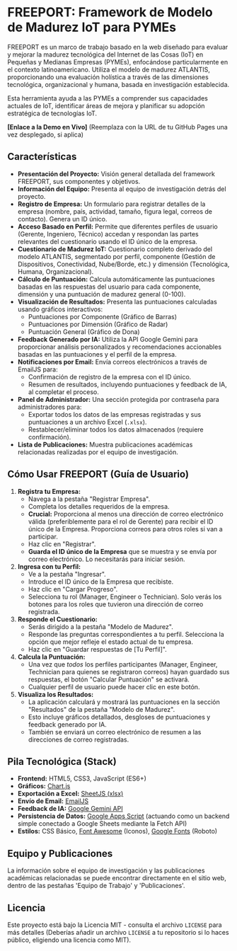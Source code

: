 # FREEPORT: Framework de Modelo de Madurez IoT para PYMEs

FREEPORT es un marco de trabajo basado en la web diseñado para evaluar y mejorar la madurez tecnológica del Internet de las Cosas (IoT) en Pequeñas y Medianas Empresas (PYMEs), enfocándose particularmente en el contexto latinoamericano. Utiliza el modelo de madurez ATLANTIS, proporcionando una evaluación holística a través de las dimensiones tecnológica, organizacional y humana, basada en investigación establecida.

Esta herramienta ayuda a las PYMEs a comprender sus capacidades actuales de IoT, identificar áreas de mejora y planificar su adopción estratégica de tecnologías IoT.

**[Enlace a la Demo en Vivo]** (Reemplaza con la URL de tu GitHub Pages una vez desplegado, si aplica)

## Características

*   **Presentación del Proyecto:** Visión general detallada del framework FREEPORT, sus componentes y objetivos.
*   **Información del Equipo:** Presenta al equipo de investigación detrás del proyecto.
*   **Registro de Empresa:** Un formulario para registrar detalles de la empresa (nombre, país, actividad, tamaño, figura legal, correos de contacto). Genera un ID único.
*   **Acceso Basado en Perfil:** Permite que diferentes perfiles de usuario (Gerente, Ingeniero, Técnico) accedan y respondan las partes relevantes del cuestionario usando el ID único de la empresa.
*   **Cuestionario de Madurez IoT:** Cuestionario completo derivado del modelo ATLANTIS, segmentado por perfil, componente (Gestión de Dispositivos, Conectividad, Nube/Borde, etc.) y dimensión (Tecnológica, Humana, Organizacional).
*   **Cálculo de Puntuación:** Calcula automáticamente las puntuaciones basadas en las respuestas del usuario para cada componente, dimensión y una puntuación de madurez general (0-100).
*   **Visualización de Resultados:** Presenta las puntuaciones calculadas usando gráficos interactivos:
    *   Puntuaciones por Componente (Gráfico de Barras)
    *   Puntuaciones por Dimensión (Gráfico de Radar)
    *   Puntuación General (Gráfico de Dona)
*   **Feedback Generado por IA:** Utiliza la API Google Gemini para proporcionar análisis personalizados y recomendaciones accionables basadas en las puntuaciones y el perfil de la empresa.
*   **Notificaciones por Email:** Envía correos electrónicos a través de EmailJS para:
    *   Confirmación de registro de la empresa con el ID único.
    *   Resumen de resultados, incluyendo puntuaciones y feedback de IA, al completar el proceso.
*   **Panel de Administrador:** Una sección protegida por contraseña para administradores para:
    *   Exportar todos los datos de las empresas registradas y sus puntuaciones a un archivo Excel (`.xlsx`).
    *   Restablecer/eliminar todos los datos almacenados (requiere confirmación).
*   **Lista de Publicaciones:** Muestra publicaciones académicas relacionadas realizadas por el equipo de investigación.

## Cómo Usar FREEPORT (Guía de Usuario)

1.  **Registra tu Empresa:**
    *   Navega a la pestaña "Registrar Empresa".
    *   Completa los detalles requeridos de la empresa.
    *   **Crucial:** Proporciona al menos una dirección de correo electrónico válida (preferiblemente para el rol de Gerente) para recibir el ID único de la Empresa. Proporciona correos para otros roles si van a participar.
    *   Haz clic en "Registrar".
    *   **Guarda el ID único de la Empresa** que se muestra y se envía por correo electrónico. Lo necesitarás para iniciar sesión.
2.  **Ingresa con tu Perfil:**
    *   Ve a la pestaña "Ingresar".
    *   Introduce el ID único de la Empresa que recibiste.
    *   Haz clic en "Cargar Progreso".
    *   Selecciona tu rol (Manager, Engineer o Technician). Solo verás los botones para los roles que tuvieron una dirección de correo registrada.
3.  **Responde el Cuestionario:**
    *   Serás dirigido a la pestaña "Modelo de Madurez".
    *   Responde las preguntas correspondientes a tu perfil. Selecciona la opción que mejor refleje el estado actual de tu empresa.
    *   Haz clic en "Guardar respuestas de [Tu Perfil]".
4.  **Calcula la Puntuación:**
    *   Una vez que *todos* los perfiles participantes (Manager, Engineer, Technician para quienes se registraron correos) hayan guardado sus respuestas, el botón "Calcular Puntuación" se activará.
    *   Cualquier perfil de usuario puede hacer clic en este botón.
5.  **Visualiza los Resultados:**
    *   La aplicación calculará y mostrará las puntuaciones en la sección "Resultados" de la pestaña "Modelo de Madurez".
    *   Esto incluye gráficos detallados, desgloses de puntuaciones y feedback generado por IA.
    *   También se enviará un correo electrónico de resumen a las direcciones de correo registradas.

## Pila Tecnológica (Stack)

*   **Frontend:** HTML5, CSS3, JavaScript (ES6+)
*   **Gráficos:** [Chart.js](https://www.chartjs.org/)
*   **Exportación a Excel:** [SheetJS (xlsx)](https://sheetjs.com/)
*   **Envío de Email:** [EmailJS](https://www.emailjs.com/)
*   **Feedback de IA:** [Google Gemini API](https://ai.google.dev/)
*   **Persistencia de Datos:** [Google Apps Script](https://developers.google.com/apps-script) (actuando como un backend simple conectado a Google Sheets mediante la Fetch API)
*   **Estilos:** CSS Básico, [Font Awesome](https://fontawesome.com/) (Iconos), [Google Fonts](https://fonts.google.com/) (Roboto)

## Equipo y Publicaciones

La información sobre el equipo de investigación y las publicaciones académicas relacionadas se puede encontrar directamente en el sitio web, dentro de las pestañas 'Equipo de Trabajo' y 'Publicaciones'.

## Licencia

Este proyecto está bajo la Licencia MIT - consulta el archivo `LICENSE` para más detalles (Deberías añadir un archivo `LICENSE` a tu repositorio si lo haces público, eligiendo una licencia como MIT).
